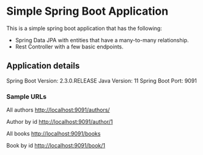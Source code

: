 # Simple Spring Boot Application
This is a simple spring boot application that has the following:
- Spring Data JPA with entities that have a many-to-many relationship.
- Rest Controller with a few basic endpoints.  

## Application details
Spring Boot Version: 2.3.0.RELEASE
Java Version: 11 
Spring Boot Port: 9091

### Sample URLs
All authors  [http://localhost:9091/authors/](http://localhost:9091/authors)

Author by id [http://localhost:9091/author/1](http://localhost:9091/author/1)

All books [http://localhost:9091/books](http://localhost:9091/books)

Book by id [http://localhost:9091/book/1](http://localhost:9091/book/1)
